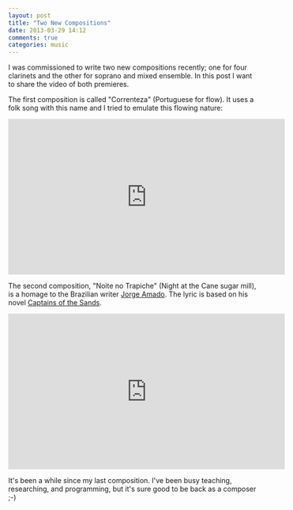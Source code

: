 ```yaml
---
layout: post
title: "Two New Compositions"
date: 2013-03-29 14:12
comments: true
categories: music
---
```


I was commissioned to write two new compositions recently; one for four clarinets and the other for soprano and mixed ensemble. In this post I want to share the video of both premieres.

<!-- more -->

The first composition is called "Correnteza" (Portuguese for flow). It uses a folk song with this name and I tried to emulate this flowing nature:

<iframe width="560" height="315" src="http://www.youtube.com/embed/Ku41H8jiIFk" frameborder="0" allowfullscreen></iframe>

The second composition, "Noite no Trapiche" (Night at the Cane sugar mill), is a homage to the Brazilian writer [Jorge Amado](http://en.wikipedia.org/wiki/Jorge_Amado). The lyric is based on his novel [Captains of the Sands](http://en.wikipedia.org/wiki/Captains_of_the_Sands).

<iframe width="560" height="315" src="http://www.youtube.com/embed/F4L2V6y3-HU" frameborder="0" allowfullscreen></iframe>

It's been a while since my last composition. I've been busy teaching, researching, and programming, but it's sure good to be back as a composer ;-)
